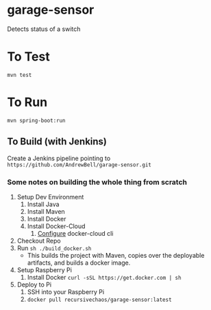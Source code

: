 # garage-sensor
Detects status of a switch

# To Test

`mvn test`

# To Run

`mvn spring-boot:run`

## To Build (with Jenkins)
Create a Jenkins pipeline pointing to `https://github.com/AndrewBell/garage-sensor.git`


### Some notes on building the whole thing from scratch

1. Setup Dev Environment
    1. Install Java
    1. Install Maven
    1. Install Docker
    1. Install Docker-Cloud
        1. [Configure](https://docs.docker.com/docker-cloud/getting-started/deploy-app/2_set_up/) docker-cloud cli
1. Checkout Repo
1. Run `sh ./build_docker.sh`
    * This builds the project with Maven, copies over the deployable artifacts, and builds a docker image.
1. Setup Raspberry Pi
    1. Install Docker `curl -sSL https://get.docker.com | sh`
1. Deploy to Pi
    1. SSH into your Raspberry Pi
    1. `docker pull recursivechaos/garage-sensor:latest`
